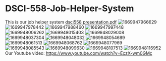 # DSCI-558-Job-Helper-System
This is our job helper system
[dsci558 presentation.pdf](https://github.com/Alleria1809/DSCI-558-Job-Helper-System/files/10137605/dsci558.presentation.pdf)
![1669947966629](https://user-images.githubusercontent.com/97777827/205200762-eb13637c-2c84-4666-ad08-ad9062009a64.png)
![1669947978442](https://user-images.githubusercontent.com/97777827/205200787-81004ff4-677c-41f5-bd0b-e701b1c6da6f.png)
![1669947988460](https://user-images.githubusercontent.com/97777827/205200802-e551d1e2-ea9c-4adc-b03a-2cf6d31327a2.png)
![1669947997448](https://user-images.githubusercontent.com/97777827/205200827-0eb0d81a-f0e3-4f85-8721-def25185f6ba.png)
![1669948006262](https://user-images.githubusercontent.com/97777827/205200842-0e083c91-2c1b-4988-a464-4550b6c6717b.png)
![1669948015403](https://user-images.githubusercontent.com/97777827/205200871-e9269f85-733a-4fe8-bff4-9054afc897fc.png)
![1669948029008](https://user-images.githubusercontent.com/97777827/205200889-c7ded5b7-9d4e-4f48-8c2b-fc4382188e27.png)
![1669948037304](https://user-images.githubusercontent.com/97777827/205200924-1f2a680e-396b-4b33-8520-2fa2cf384918.png)
![1669948048032](https://user-images.githubusercontent.com/97777827/205200946-735357f1-8f59-4c4f-9702-ab3192062283.png)
![1669948054689](https://user-images.githubusercontent.com/97777827/205200967-eca7b9dd-4606-470a-a078-78c406f8ce10.png)
![1669948061513](https://user-images.githubusercontent.com/97777827/205200980-10e77f56-780e-4983-adb2-4553d50f6a72.png)
![1669948068762](https://user-images.githubusercontent.com/97777827/205201008-5dd6ffe8-c6b5-48a4-8464-8e79775a1bf7.png)
![1669948077969](https://user-images.githubusercontent.com/97777827/205201028-75b3c7e2-6ced-45d5-99df-d553e1964f7c.png)
![1669948085543](https://user-images.githubusercontent.com/97777827/205201066-62b693c1-54c0-4670-866e-45e3aa82a797.png)
![1669948099630](https://user-images.githubusercontent.com/97777827/205201090-212463ce-0a23-4337-b118-fae4b9be1102.png)
![1669948107513](https://user-images.githubusercontent.com/97777827/205201109-163a68dc-fefc-4fde-bdf5-ed0e262b7394.png)
![1669948116952](https://user-images.githubusercontent.com/97777827/205201130-e7daa103-ec3f-412b-a797-5e2c31210a7d.png)
Our Youtube video: https://www.youtube.com/watch?v=EczX-wm0GMc
